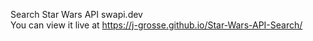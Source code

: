 Search Star Wars API swapi.dev <br>
You can view it live at https://j-grosse.github.io/Star-Wars-API-Search/
